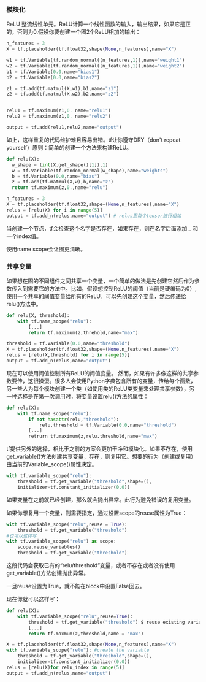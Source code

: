 ### 模块化

ReLU 整流线性单元。ReLU计算一个线性函数的输入，输出结果，如果它是正的，否则为0.假设你要创建一个图2个ReLU相加的输出：

```python
n_features = 3
X = tf.placeholder(tf.float32,shape(None,n_features),name="X")

w1 = tf.Variable(tf.random_normal((n_features,1)),name="weight1")
w2 = tf.Variable(tf.random_normal((n_features,1)),name="weight2")
b1 = tf.Variable(0.0,name="bias1")
b2 = tf.Variable(0.0,name="bias2")

z1 = tf.add(tf.matmul(X,w1),b1,name="z1")
z2 = tf.add(tf.matmul(X,w2),b2,name="z2")


relu1 = tf.maximum(z1,0. name="relu1")
relu2 = tf.maximum(z1,0. name="relu2")

output = tf.add(relu1,relu2,name="output")
```

如上，这样重复的代码维护难且容易出错。tf让你遵守DRY（don't repeat yourself）原则：简单的创建一个方法来构建ReLU。

```python
def relu(X):
  w_shape = (int(X.get_shape()[1]),1)
  w = tf.Variable(tf.random_normal(w_shape),name="weights")
  b = tf.Variable(0.0,name="bias")
  z = tf.add(tf.matmul(X,w),b,name="z")
  return tf.maximum(z,0.,name="relu")

n_features = 3
X = tf.placeholder(tf.float32,shape=(None,n_features),name="X")
relus = [relu(X) for i in range(5)]
output = tf.add_n(relus,name="output") # relus里每个tensor进行相加
```

当创建一个节点，tf会检查这个名字是否存在，如果存在，则在名字后面添加  **_** 和一个index值。

使用name scope会让图更清晰。



### 共享变量

如果想在图的不同组件之间共享一个变量，一个简单的做法是先创建它然后作为参数传入到需要它的方法中。比如，假设想控制ReLU的阈值（当前是硬编码为0）,使用一个共享的阈值变量给所有的ReLU。可以先创建这个变量，然后传递给relu()方法中。

```python
def relu(X, threshold):
    with tf.name_scope("relu"):
        [...]
        return tf.maximum(z,threhold,name="max")

threshold = tf.Variable(0.0,name="threshold")
X = tf.placeholder(tf.float32,shape=(None,n_features),name="X")
relus = [relu(X,threshold) for i in range(5)]
output = tf.add_n(relus,name="output")
```

现在可以使用阈值控制所有ReLU的阈值变量。 然而，如果有许多像这样的共享参数要传，这很操蛋。很多人会使用Python字典包含所有的变量，传给每个函数，另一些人为每个模块创建一个类（如使用类的ReLU类变量来处理共享参数），另一种选择是在第一次调用时，将变量设置relu()方法的属性：

```python
def relu(X):
    with tf.name_scope("relu"):
        if not hasattr(relu,"threshold"):
            relu.threshold = tf.Variable(0.0,name="threshold")
        [...]
        retrurn tf.maximum(z,relu.threshold,name="max")
```

tf提供另外的选择，相比于之前的方案会更加干净和模块化。如果不存在，使用get_variable()方法创建共享变量，存在，则复用它。想要的行为（创建或复用）由当前的Variable_scope()属性决定。

```python
with tf.variable_scope("relu"):
    threshold = tf.get_variable("threshold",shape=(),
    initializer=tf.constant_initializer(0.0))
```

如果变量在之前就已经创建，那么就会抛出异常。此行为避免错误的复用变量。

如果你想复用一个变量，则需要指定，通过设置scope的reuse属性为True：

```python
with tf.variable_scope("relu",reuse = True):
    threshold = tf.get_variable("threshold")
#也可以这样写
with tf.variable_scope("relu") as scope:
    scope.reuse_variables()
    threshold = tf.get_variable("threshold")

```

这段代码会获取已有的“relu/threshold”变量，或者不存在或者没有使用get_variable()方法创建抛出异常。

一旦reuse设置为True，就不能在block中设置False回去。

现在你就可以这样写：

```python
def relu(X):
    with tf.variable_scope("relu",reuse=True):
        threshold = tf.get_variable("threshold") $ reuse existing variable
        [...]
        return tf.maxmum(z,threshold,name = "max")

X = tf.placeholder(tf.float32,shape(None,n_features),name="X")
with tf.variable_scope("relu"): #create the variable
    threshold = tf.get_variable("threshold",shape=(),
    initializer=tf.constant_initializer(0.0))
relus = [relu(X)for relu_index in range(5)]
output = tf.add_n(relus,name="output")
```
